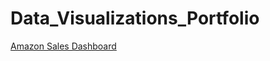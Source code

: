 # Data_Visualizations_Portfolio

[Amazon Sales Dashboard](Amazon_Sales_Data_Analysis_and_Demand_Forecasting_in_Google_Colab_Link_to_GitHub_Repository.jpg)

